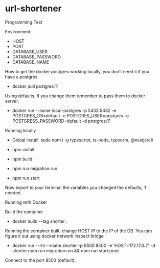 # url-shortener
Programming Test

Environment:
- HOST
- PORT
- DATABASE_USER
- DATABASE_PASSWORD
- DATABASE_NAME

How to get the docker postgres working locally, you don't need it if you have a postgres.

- docker pull postgres:11

Using defaults, if you change them remember to pass them to docker server.

- docker run --name local-postgres -p 5432:5432 -e POSTGRES_DB=default -e POSTGRES_USER=postgres -e POSTGRESS_PASSWORD=default -d postgres:11

Running locally

- Global install: sudo npm i -g typescript, ts-node, typeorm, @nestjs/cli

- npm install

- npm build

- npm run migration:run

- npm run start

Now export to your terminal the variables you changed the defaults, if needed.

Running with Docker

Build the container

- docker build --tag shorter .

Running the container built, change HOST IP to the IP of the DB. You can figure it out using docker network inspect bridge

- docker run --rm --name shorter -p 8500:8500 -e 'HOST=172.17.0.2' -d shorter npm run migration:run && npm run start:prod

Connect to the port 8500 (default).